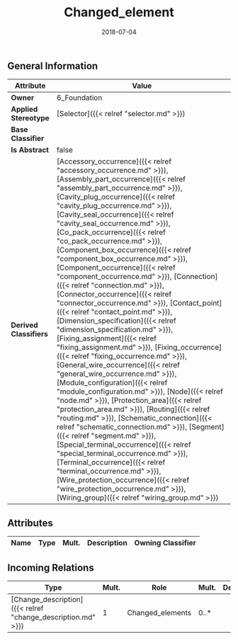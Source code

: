 ﻿---
title: Changed_element
toc: false
type: specs
date: "2018-07-04"
draft: false
specification: KBL
version: 2.5
documentType: "Recommendation"
elementType: Class
classes:
  - Changed_element
menu_name: kbl-2.5
---


## General Information

| Attribute               | Value |
|-------------------------|-------|
| **Owner**               | 6_Foundation |
| **Applied Stereotype**  | [Selector]({{< relref "selector.md" >}})<br/>  |
| **Base Classifier**     |   |
| **Is Abstract**         | false |
| **Derived Classifiers** | [Accessory_occurrence]({{< relref "accessory_occurrence.md" >}}), [Assembly_part_occurrence]({{< relref "assembly_part_occurrence.md" >}}), [Cavity_plug_occurrence]({{< relref "cavity_plug_occurrence.md" >}}), [Cavity_seal_occurrence]({{< relref "cavity_seal_occurrence.md" >}}), [Co_pack_occurrence]({{< relref "co_pack_occurrence.md" >}}), [Component_box_occurrence]({{< relref "component_box_occurrence.md" >}}), [Component_occurrence]({{< relref "component_occurrence.md" >}}), [Connection]({{< relref "connection.md" >}}), [Connector_occurrence]({{< relref "connector_occurrence.md" >}}), [Contact_point]({{< relref "contact_point.md" >}}), [Dimension_specification]({{< relref "dimension_specification.md" >}}), [Fixing_assignment]({{< relref "fixing_assignment.md" >}}), [Fixing_occurrence]({{< relref "fixing_occurrence.md" >}}), [General_wire_occurrence]({{< relref "general_wire_occurrence.md" >}}), [Module_configuration]({{< relref "module_configuration.md" >}}), [Node]({{< relref "node.md" >}}), [Protection_area]({{< relref "protection_area.md" >}}), [Routing]({{< relref "routing.md" >}}), [Schematic_connection]({{< relref "schematic_connection.md" >}}), [Segment]({{< relref "segment.md" >}}), [Special_terminal_occurrence]({{< relref "special_terminal_occurrence.md" >}}), [Terminal_occurrence]({{< relref "terminal_occurrence.md" >}}), [Wire_protection_occurrence]({{< relref "wire_protection_occurrence.md" >}}), [Wiring_group]({{< relref "wiring_group.md" >}}) |

## Attributes
|  Name  |  Type  |  Mult.  |  Description  |  Owning Classifier  |
|--------|--------|---------|---------------|--------------|

##  Incoming Relations
|    Type  |   Mult.  |   Role    |   Mult.   |   Description  |
|----------|----------|-----------|-----------|----------------|
| [Change_description]({{< relref "change_description.md" >}}) | 1 | Changed_elements | 0..* |  |
